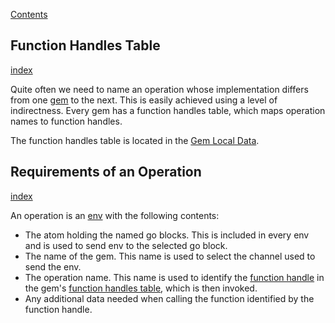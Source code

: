 [Contents](../../Topics/Contents.md)

## Function Handles Table
[index](../../Topics/Function%20Handles%20Table.md)

Quite often we need to name an operation whose implementation differs from one [gem](../../Topics/Gems.md) to the next. This is easily achieved using a level of indirectness. Every gem has a function handles table, which maps operation names to function handles.

The function handles table is located in the [Gem Local Data](../../Topics/Gem%20Local%20Data.md).

## Requirements of an Operation
[index](../../Topics/Requirements%20of%20an%20Operation.md)

An operation is an [env](../../Topics/Env.md) with the following contents:

- The atom holding the named go blocks. This is included in every env and is used to send env to the selected go block.
- The name of the gem. This name is used to select the channel used to send the env.
- The operation name. This name is used to identify the [function handle](../../Topics/Function%20Handles.md) in the gem's [function handles table](../../Topics/Function%20Handles%20Table.md), which is then invoked.
- Any additional data needed when calling the function identified by the function handle.